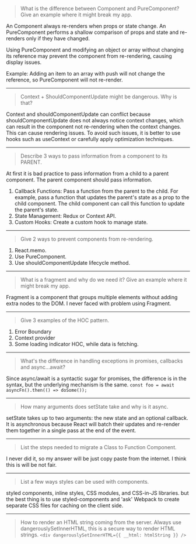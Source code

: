 >What is the difference between Component and PureComponent?
>Give an example where it might break my app.

An Component always re-renders when props or state change. 
An PureComponent performs a shallow comparison of props and state and re-renders only if they have changed.

Using PureComponent and modifying an object or array without changing its reference may prevent the component from re-rendering, causing display issues.

Example: Adding an item to an array with push will not change the reference, so PureComponent will not re-render.

----

>Context + ShouldComponentUpdate might be dangerous. Why is that?

Context and shouldComponentUpdate can conflict because shouldComponentUpdate does not always notice context changes, which can result in the component not re-rendering when the context changes. This can cause rendering issues. To avoid such issues, it is better to use hooks such as useContext or carefully apply optimization techniques.

----

>Describe 3 ways to pass information from a component to its  PARENT.

At first it is bad practice to pass information from a child to a parent component. The parent component should pass information.

1. Callback Functions: Pass a function from the parent to the child. For example, pass a function that updates the parent's state as a prop to the child component. The child component can call this function to update the parent's state.
2.	State Management: Redux or Context API.
3.	Custom Hooks: Create a custom hook to manage state.


----    

> Give 2 ways to prevent components from re-rendering.

1. React.memo.
2. Use PureComponent.
3. Use shouldComponentUpdate lifecycle method.

----

> What is a fragment and why do we need it? Give an example where it might break my app.

Fragment is a component that groups multiple elements without adding extra nodes to the DOM. I never faced with problem using Fragment. 

----    

>Give 3 examples of the HOC pattern.

1. Error Boundary
2. Context provider
3. Some loading indicator HOC, while data is fetching.

----
>What's the difference in handling exceptions in promises, callbacks and async...await?

Since async/await is a syntactic sugar for promises, the difference is in the syntax, but the underlying mechanism is the same.
```const foo = await asyncFn().then(() => doSome());```


----    
>How many arguments does setState take and why is it async.

setState takes up to two arguments: the new state and an optional callback. It is asynchronous because React will batch their updates and re-render them together in a single pass at the end of the event.


----
>List the steps needed to migrate a Class to Function Component.

I never did it, so my answer will be just copy paste from the internet. I think this is will be not fair. 


----
>List a few ways styles can be used with components.

styled components, inline styles, CSS modules, and CSS-in-JS libraries.
but the best thing is to use styled-components and 'ask' Webpack to create separate CSS files for caching on the client side.

----
>How to render an HTML string coming from the server.
Always use dangerouslySetInnerHTML, this is a secure way to render HTML strings. 
```<div dangerouslySetInnerHTML={{ __html: htmlString }} />```
